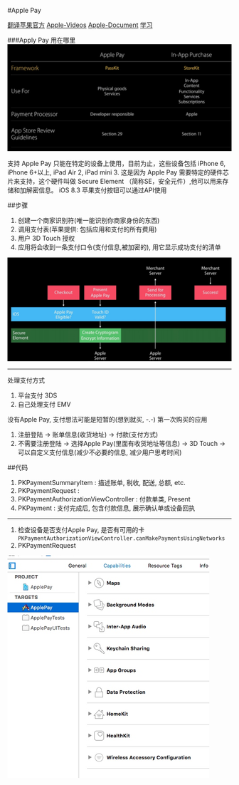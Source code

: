 #Apple Pay

[翻译苹果官方](http://www.cocoachina.com/ios/20150126/11019.html)
[Apple-Videos](https://developer.apple.com/videos/play/wwdc2015/702/)
[Apple-Document](https://developer.apple.com/library/ios/ApplePay_Guide/)
[学习](http://www.cocoachina.com/ios/20151014/13648.html)



###Apply Pay 用在哪里
![](media/14629282524722/14630384770712.jpg)

支持
Apple Pay 只能在特定的设备上使用，目前为止，这些设备包括 iPhone 6, iPhone 6+以上, iPad Air 2, iPad mini 3. 这是因为 Apple Pay 需要特定的硬件芯片来支持，这个硬件叫做 Secure Element （简称SE，安全元件）,他可以用来存储和加解密信息。
iOS 8.3 苹果支付按钮可以通过API使用

##步骤
1. 创建一个商家识别符(唯一能识别你商家身份的东西)
2. 调用支付表(苹果提供: 包括应用和支付的所有费用)
3. 用户 3D Touch 授权
4. 应用将会收到一条支付口令(支付信息,被加密的), 用它显示成功支付的清单

![](media/14629282524722/14630394059542.jpg)

---
处理支付方式
1. 平台支付 3DS
2. 自己处理支付 EMV

没有Apple Pay, 支付想法可能是短暂的(想到就买, -.-)
第一次购买的应用
1. 注册登陆 -> 账单信息(收货地址)	 -> 付款(支付方式)
2. 不需要注册登陆 -> 选择Apple Pay(里面有收货地址等信息) -> 3D Touch -> 可以自定义支付信息(减少不必要的信息, 减少用户思考时间)

##代码
1. PKPaymentSummaryItem : 描述账单, 税收, 配送, 总额, etc.
2. PKPaymentRequest :
3. PKPaymentAuthorizationViewController : 付款单类, Present
4. PKPayment : 支付完成后, 包含付款信息, 展示确认单或设备回执

---
1. 检查设备是否支付Apple Pay, 是否有可用的卡 `PKPaymentAuthorizationViewController.canMakePaymentsUsingNetworks`
2. PKPaymentRequest


![](media/14629282524722/14630372090189.jpg)

